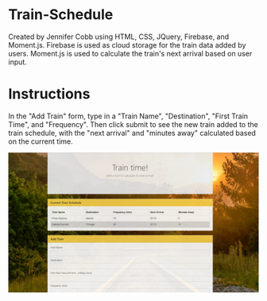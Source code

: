 # Train-Schedule
Created by Jennifer Cobb using HTML, CSS, JQuery, Firebase, and Moment.js. Firebase is used as cloud storage for the train data added by users. Moment.js is used to calculate the train's next arrival based on user input.

# Instructions
In the "Add Train" form, type in a "Train Name", "Destination", "First Train Time", and "Frequency". Then click submit to see the new train added to the train schedule, with the "next arrival" and "minutes away" calculated based on the current time.

![alt text](images/screenshot.png)